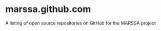 marssa.github.com
=================

A listing of open source repositories on GitHub for the MARSSA project